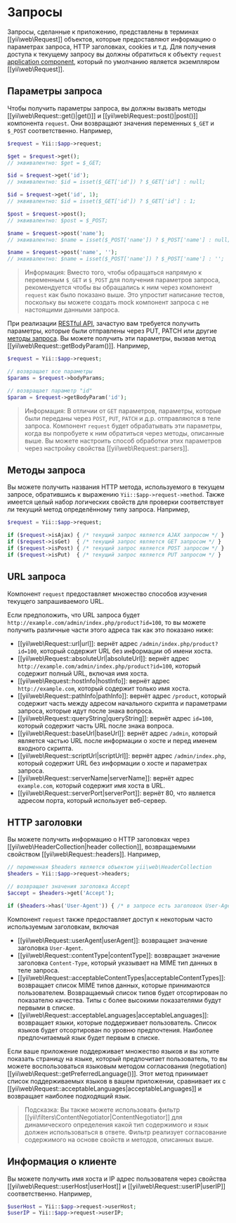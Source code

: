 Запросы
========

Запросы, сделанные к приложению, представлены в терминах [[yii\web\Request]] объектов, которые предоставляют информацию о параметрах запроса, HTTP заголовках, cookies и т.д. Для получения доступа к текущему запросу вы должны обратиться к объекту `request` [application component](structure-application-components.md), который по умолчанию является экземпляром [[yii\web\Request]].


## Параметры запроса <span id="request-parameters"></span>

Чтобы получить параметры запроса, вы должны вызвать методы [[yii\web\Request::get()|get()]] и [[yii\web\Request::post()|post()]] компонента `request`. Они возвращают значения переменных `$_GET` и `$_POST` соответственно. Например,

```php
$request = Yii::$app->request;

$get = $request->get(); 
// эквивалентно: $get = $_GET;

$id = $request->get('id');   
// эквивалентно: $id = isset($_GET['id']) ? $_GET['id'] : null;

$id = $request->get('id', 1);   
// эквивалентно: $id = isset($_GET['id']) ? $_GET['id'] : 1;

$post = $request->post(); 
// эквивалентно: $post = $_POST;

$name = $request->post('name');   
// эквивалентно: $name = isset($_POST['name']) ? $_POST['name'] : null;

$name = $request->post('name', '');   
// эквивалентно: $name = isset($_POST['name']) ? $_POST['name'] : '';
```

> Информация: Вместо того, чтобы обращаться напрямую к переменным `$_GET` и `$_POST` для получения параметров запроса, рекомендуется
  чтобы вы обращались к ним через компонент `request` как было показано выше. Это упростит написание тестов, поскольку вы можете создать mock компонент запроса с не настоящими данными запроса.

При реализации [RESTful API](rest-quick-start.md), зачастую вам требуется получить параметры, которые были отправлены через PUT, PATCH или другие [методы запроса](#request-methods). Вы можете получить эти параметры, вызвав метод [[yii\web\Request::getBodyParam()]]. Например,

```php
$request = Yii::$app->request;

// возвращает все параметры
$params = $request->bodyParams;

// возвращает параметр "id"
$param = $request->getBodyParam('id');
```

> Информация: В отличии от `GET` параметров, параметры, которые были переданы через `POST`, `PUT`, `PATCH` и д.р. отправляются в теле запроса.
  Компонент `request` будет обрабатывать эти параметры, когда вы попробуете к ним обратиться через методы, описанные выше.
  Вы можете настроить способ обработки этих параметров через настройку свойства [[yii\web\Request::parsers]].
  

## Методы запроса <span id="request-methods"></span>

Вы можете получить названия HTTP метода, используемого в текущем запросе, обратившись к выражению  `Yii::$app->request->method`.
Также имеется целый набор логических свойств для проверки соответствует ли текущий метод определённому типу запроса.
Например,

```php
$request = Yii::$app->request;

if ($request->isAjax) { /* текущий запрос является AJAX запросом */ }
if ($request->isGet)  { /* текущий запрос является GET запросом */ }
if ($request->isPost) { /* текущий запрос является POST запросом */ }
if ($request->isPut)  { /* текущий запрос является PUT запросом */ }
```

## URL запроса <span id="request-urls"></span>

Компонент `request` предоставляет множество способов изучения текущего запрашиваемого URL. 

Если предположить, что URL запроса будет `http://example.com/admin/index.php/product?id=100`, то вы можете получить различные части этого адреса так как это показано ниже:

* [[yii\web\Request::url|url]]: вернёт адрес `/admin/index.php/product?id=100`, который содержит URL без информации об имени хоста. 
* [[yii\web\Request::absoluteUrl|absoluteUrl]]: вернёт адрес `http://example.com/admin/index.php/product?id=100`,
  который содержит полный URL, включая имя хоста.
* [[yii\web\Request::hostInfo|hostInfo]]: вернёт адрес `http://example.com`, который содержит только имя хоста.
* [[yii\web\Request::pathInfo|pathInfo]]: вернёт адрес `/product`, который содержит часть между адресом начального скрипта и параметрами запроса, которые идут после знака вопроса.
* [[yii\web\Request::queryString|queryString]]: вернёт адрес `id=100`, который содержит часть URL после знака вопроса. 
* [[yii\web\Request::baseUrl|baseUrl]]: вернёт адрес `/admin`, который является частью URL после информации о хосте и перед именем входного скрипта.
* [[yii\web\Request::scriptUrl|scriptUrl]]: вернёт адрес `/admin/index.php`, который содержит URL без информации о хосте и параметрах запроса.
* [[yii\web\Request::serverName|serverName]]: вернёт адрес `example.com`, который содержит имя хоста в URL.
* [[yii\web\Request::serverPort|serverPort]]: вернёт 80, что является адресом порта, который использует веб-сервер.


## HTTP заголовки <span id="http-headers"></span> 

Вы можете получить информацию о HTTP заголовках через [[yii\web\HeaderCollection|header collection]], возвращаемыми свойством [[yii\web\Request::headers]]. Например,

```php
// переменная $headers является объектом yii\web\HeaderCollection 
$headers = Yii::$app->request->headers;

// возвращает значения заголовка Accept
$accept = $headers->get('Accept');

if ($headers->has('User-Agent')) { /* в запросе есть заголовок User-Agent */ }
```

Компонент `request` также предоставляет доступ к некоторым часто используемым заголовкам, включая

* [[yii\web\Request::userAgent|userAgent]]: возвращает значение заголовка `User-Agent`.
* [[yii\web\Request::contentType|contentType]]: возвращает значение заголовка `Content-Type`, который указывает на MIME тип данных в теле запроса.
* [[yii\web\Request::acceptableContentTypes|acceptableContentTypes]]: возвращает список MIME типов данных, которые принимаются пользователем.
  Возвращаемый список типов будет отсортирован по показателю качества. Типы с более высокими показателями будут первыми в списке.
* [[yii\web\Request::acceptableLanguages|acceptableLanguages]]: возвращает языки, которые поддерживает пользователь.
  Список языков будет отсортирован по уровню предпочтения. Наиболее предпочитаемый язык будет первым в списке.

Если ваше приложение поддерживает множество языков и вы хотите показать страницу на языке, который предпочитает пользователь, 
то вы можете воспользоваться языковым методом согласования (negotiation) [[yii\web\Request::getPreferredLanguage()]].
Этот метод принимает список поддерживаемых языков в вашем приложении, сравнивает их с [[yii\web\Request::acceptableLanguages|acceptableLanguages]] 
и возвращает наиболее подходящий язык.

> Подсказка: Вы также можете использовать фильтр [[yii\filters\ContentNegotiator|ContentNegotiator]] для динамического определения
  какой тип содержимого и язык должен использоваться в ответе. Фильтр реализует согласование содержимого на основе свойств и методов, описанных выше.


## Информация о клиенте <span id="client-information"></span>

Вы можете получить имя хоста и IP адрес пользователя через свойства [[yii\web\Request::userHost|userHost]]
и [[yii\web\Request::userIP|userIP]] соответственно. Например,

```php
$userHost = Yii::$app->request->userHost;
$userIP = Yii::$app->request->userIP;
```
